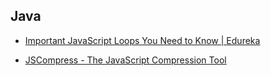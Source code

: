 ## Java

- [Important JavaScript Loops You Need to Know | Edureka](https://www.google.com/amp/s/www.edureka.co/blog/javascript-loops/amp/)

- [JSCompress - The JavaScript Compression Tool](https://jscompress.com/)